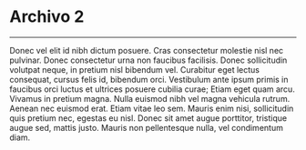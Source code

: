 # Archivo 2
---

Donec vel elit id nibh dictum posuere. Cras consectetur molestie nisl nec pulvinar. Donec consectetur urna non faucibus facilisis. Donec sollicitudin volutpat neque, in pretium nisl bibendum vel. Curabitur eget lectus consequat, cursus felis id, bibendum orci. Vestibulum ante ipsum primis in faucibus orci luctus et ultrices posuere cubilia curae; Etiam eget quam arcu. Vivamus in pretium magna. Nulla euismod nibh vel magna vehicula rutrum. Aenean nec euismod erat. Etiam vitae leo sem. Mauris enim nisi, sollicitudin quis pretium nec, egestas eu nisl. Donec sit amet augue porttitor, tristique augue sed, mattis justo. Mauris non pellentesque nulla, vel condimentum diam.